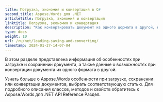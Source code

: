 ```yaml
---
title: Погрузка, экономия и конвертация в C#
second_title: Aspose.Words для .NET
articleTitle: Погрузка, экономия и конвертация
linktitle: Погрузка, экономия и конвертация
description: "Как конвертировать документ из одного формата в другой, например, Word в PDF или HTML Markdown, Как загрузить и сохранить документ с помощью C#."
type: docs
weight: 10
url: /ru/net/loading-saving-and-converting/
timestamp: 2024-01-27-14-07-04
---
```


В этом разделе представлена информация об особенностях при загрузке и сохранении документа, а также данные о возможностях при конвертации документа из одного формата в другой.

Узнать больше о Aspose.Words особенности при загрузке, сохранении или конвертации документов, выбрать соответствующую статью. Для подробного описания классов, методов и свойств обратитесь к Aspose.Words для .NET API Reference Раздел.
